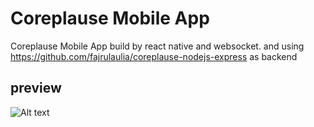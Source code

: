 # Coreplause Mobile App

Coreplause Mobile App build by react native and websocket. and using https://github.com/fajrulaulia/coreplause-nodejs-express as backend


## preview
 ![ Alt text](https://raw.githubusercontent.com/fajrulaulia/coreplause-react-native/master/example.gif) 
